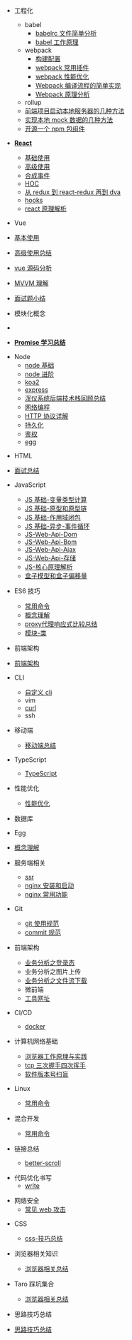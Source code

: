 - 工程化

  - babel
    - [babelrc 文件简单分析](/工程化/babelrc.md)
    - [babel 工作原理](/工程化/babelPrinciple.md)
  - webpack
    - [构建配置](/工程化/config.md)
    - [webpack 常用插件](/工程化/webpackCommonUsePlugin.md)
    - [webpack 性能优化](/工程化/performanceOptimize.md)
    - [Webpack 编译流程的简单实现](/工程化/webpackCompilerRealize.md)
    - [Webpack 原理分析](/工程化/1.md)
  - rollup
  - [前端项目启动本地服务器的几种方法](/工程化/devServer.md)
  - [实现本地 mock 数据的几种方法](/工程化/mock.md)
  - [开源一个 npm 包组件](/工程化/npmComp.md)

- [**React**](/react/index.md)

  - [基础使用](/react/baseUse/1.md)
  - [高级使用](/react/advanceUse/1.md)
  - [合成事件](/react/composeEvent.md)
  - [HOC](/react/hoc.md)
  - [从 redux 到 react-redux 再到 dva](/react/reduxFlows.md)
  - [hooks](/react/hooks.md)
  - [react 原理解析](/react/reactAnalysis.md)

* Vue
* [基本使用](/vue/3.md)
* [高级使用总结](/vue/2.md)
* [vue 源码分析](/vue/vueAnalysis.md)
* [MVVM 理解](/vue/1.md)
* [面试题小结](/vue/face.md)

* 模块化概念
* [](/module/1.md)

- [**Promise 学习总结**](/promise总结/1.md)

* Node
  - [node 基础](/node/1.md)
  - [node 进阶](/node/2.md)
  - [koa2](/node/koa2.md)
  - [express](/node/express.md)
  - [浑仪系统后端技术栈回顾总结](/node/hyxt.md)
  - [网络编程](/node/4.md)
  - [HTTP 协议详解](/node/http.md)
  - [持久化](/node/5.md)
  - [鉴权](/node/auth.md)
  - [egg](/node/6.md)

- HTML
<!-- https://yingchenit.github.io/base/generator/#generator%E7%9A%84%E5%9F%BA%E7%A1%80%E7%94%A8%E6%B3%95 -->
- [面试总结](/html/1.md)

* JavaScript

  - [JS 基础-变量类型计算](/javascript/base_1.md)
  - [JS 基础-原型和原型链](/javascript/base_2.md)
  - [JS 基础-作用域闭包](/javascript/base_3.md)
  - [JS 基础-异步-事件循环](/javascript/base_4.md)
  - [JS-Web-Api-Dom](/javascript/base_5.md)
  - [JS-Web-Api-Bom](/javascript/base_6.md)
  - [JS-Web-Api-Ajax](/javascript/base_7.md)
  - [JS-Web-Api-存储](/javascript/base_7.md)
  - [JS-核心原理解析](/javascript/base_10.md)
  - [盒子模型和盒子偏移量](/javascript/base9.md)

* ES6 技巧

  - [常用命令](/es6/1.md)
  - [概念理解](/es6/4.md)
  - [proxy代理响应式比较总结](/es6/5.md)
  - [模块-类](/es6/6.md)


* 前端架构
* [前端架构](/homework/1.md)

* CLI

  - [自定义 cli](/cli/custom.md)
  - vim
  - [curl](/cli/curl.md)
  - ssh

* 移动端

  - [移动端总结](/mobile/base1.md)

* TypeScript

  - [TypeScript](/typescript/1.md)

* 性能优化

  - [性能优化](/javascript/base_8.md)

- 数据库
- Egg
- [概念理解](/Egg/1.md)

- 服务端相关

  - [ssr](/service/ssr.md)
  - [nginx 安装和启动](/service/nginx01.md)
  - [nginx 常用功能](/service/nginx02.md)


- Git
  - [git 使用规范](/git/useStandard.md)
  - [commit 规范](/git/commitStandard.md)

* 前端架构

  - [业务分析之登录态](/前端架构/loginStatus.md)
  - 业务分析之图片上传
  - [业务分析之文件流下载](/前端架构/businessFileDown.md)
  - 微前端
  - [工具网址](/前端架构/utilSites.md)

* CI/CD

  - [docker](/cicd/docker.md)

* 计算机网络基础

  - [浏览器工作原理与实践](/node/browser.md)
  - [tcp 三次握手四次挥手]()
  - [软件版本号扫盲](/networkBase/version.md)

* Linux

  - [常用命令](/linux/1.md)

* 混合开发

  - [常用命令](/app/1.md)

* 链接总结
  - [better-scroll](/es6/2.md)

- 代码优化书写
  - [write](/es6/3.md)

* 网络安全
  - [常见 web 攻击](/design/1.md)

- CSS

  - [css-技巧总结](/css/1.md)

- 浏览器相关知识

  - [浏览器相关总结](/browser/1.md)

- Taro 踩坑集合

  - [浏览器相关总结](/Taro/1.md)

- 思路技巧总结

- [思路技巧总结](/prac/1.md)

<!-- * 最佳实践 -->
